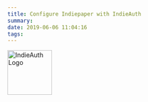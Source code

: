 ```yaml
---
title: Configure Indiepaper with IndieAuth
summary: 
date: 2019-06-06 11:04:16
tags:
---
```

<section id="content" class="main"> <img width="100" src="https://www.indiepaper.io/images/indieauth-logo-color.png" alt="IndieAuth Logo"> </section>